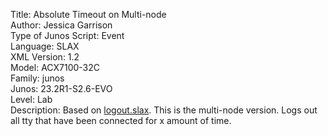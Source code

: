 Title: Absolute Timeout on Multi-node\
Author: Jessica Garrison\
Type of Junos Script: Event\
Language: SLAX\
XML Version: 1.2\
Model: ACX7100-32C\
Family: junos\
Junos: 23.2R1-S2.6-EVO\
Level: Lab\
Description: Based on [logout.slax](https://github.com/Juniper/junoscriptorium/blob/e089f5ffb3808a23b5f1b1eec8dc95c9f54aa691/library/juniper/event/login/logout/logout.slax). This is the multi-node version. Logs out all tty that have been connected for x amount of time. 